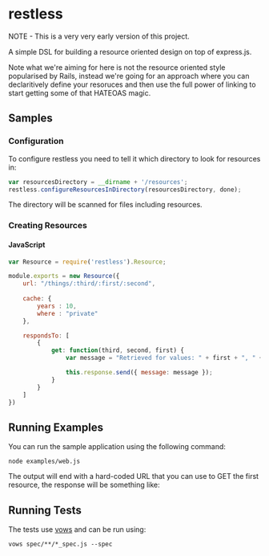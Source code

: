 # restless
NOTE - This is a very very early version of this project.

A simple DSL for building a resource oriented design on top of express.js. 

Note what we're aiming for here is not the resource oriented style popularised by Rails, instead we're going for an approach where you can declaritively define your resoruces and then use the full power of linking to start getting some of that HATEOAS magic. 

## Samples
### Configuration
To configure restless you need to tell it which directory to look for resources in:

```js
var resourcesDirectory = __dirname + '/resources';
restless.configureResourcesInDirectory(resourcesDirectory, done);
```

The directory will be scanned for files including resources.

### Creating Resources
#### JavaScript
```js
var Resource = require('restless').Resource;

module.exports = new Resource({
    url: "/things/:third/:first/:second",
    
    cache: {
        years : 10,
        where : "private"
    },

    respondsTo: [
        {
            get: function(third, second, first) {
                var message = "Retrieved for values: " + first + ", " + second + ", " + third;

                this.response.send({ message: message });
            }
        }
    ]
})
```
## Running Examples
You can run the sample application using the following command:

    node examples/web.js
    
The output will end with a hard-coded URL that you can use to GET the first resource, the response will be something like:

## Running Tests
The tests use [vows](http://vowsjs.org/) and can be run using:

    vows spec/**/*_spec.js --spec